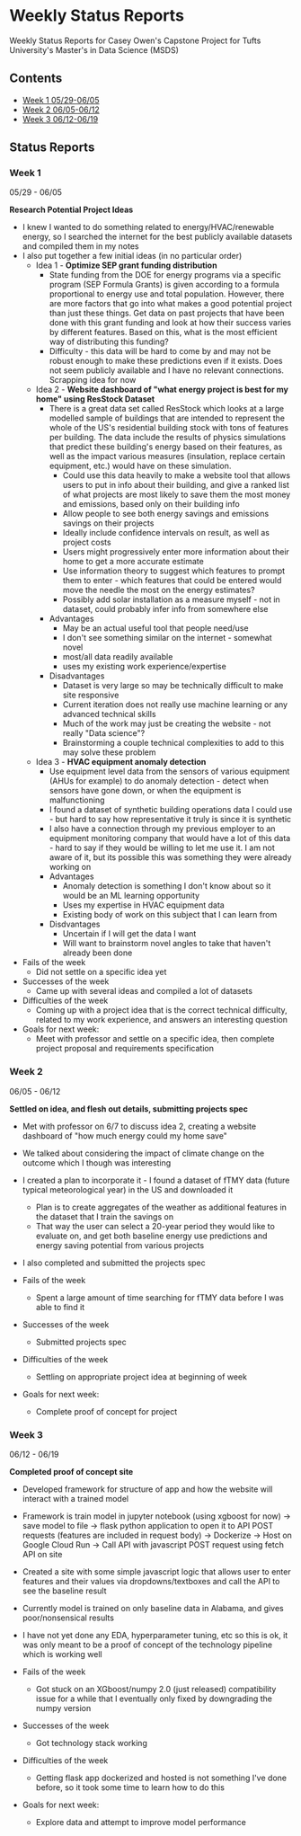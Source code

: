 # Weekly Status Reports
Weekly Status Reports for Casey Owen's Capstone Project for Tufts University's Master's in Data Science (MSDS)

## Contents
- [Week 1 05/29-06/05](#week-1)
- [Week 2 06/05-06/12](#week-2)
- [Week 3 06/12-06/19](#week-3)

## Status Reports

### Week 1
05/29 - 06/05

**Research Potential Project Ideas**
- I knew I wanted to do something related to energy/HVAC/renewable energy, so I searched the internet for the best publicly available datasets and compiled them in my notes
- I also put together a few initial ideas (in no particular order)
	- Idea 1 - **Optimize SEP grant funding distribution**
		- State funding from the DOE for energy programs via a specific program (SEP Formula Grants)  is given according to a formula proportional to energy use and total population.  However, there are more factors that go into what makes a good potential project than just these things. Get data on past projects that have been done with this grant funding and look at how their success varies by different features. Based on this, what is the most efficient way of distributing this funding?
		- Difficulty - this data will be hard to come by and may not be robust enough to make these predictions even if it exists. Does not seem publicly available and I have no relevant connections. Scrapping idea for now
	- Idea 2 - **Website dashboard of "what energy project is best for my home" using ResStock Dataset** 
		- There is a great data set called ResStock which looks at a large modelled sample of buildings that are intended to represent the whole of the US's residential building stock with tons of features per building. The data include the results of physics simulations that predict these building's energy based on their features, as well as the impact various measures (insulation, replace certain equipment, etc.) would have on these simulation.
			- Could use this data heavily to make a website tool that allows users to put in info about their building, and give a ranked list of what projects are most likely to save them the most money and emissions, based only on their building info
			- Allow people to see both energy savings and emissions savings on their projects
			- Ideally include confidence intervals on result, as well as project costs
			- Users might progressively enter more information about their home to get a more accurate estimate
			- Use information theory to suggest which features to prompt them to enter - which features that could be entered would move the needle the most on the energy estimates?
			- Possibly add solar installation as a measure myself - not in dataset, could probably infer info from somewhere else
		- Advantages
			- May be an actual useful tool that people need/use
			- I don't see something similar on the internet - somewhat novel
			- most/all data readily available
			- uses my existing work experience/expertise
		- Disadvantages
			- Dataset is very large so may be technically difficult to make site responsive
			- Current iteration does not really use machine learning or any advanced technical skills
			- Much of the work may just be creating the website - not really "Data science"?
			- Brainstorming a couple technical complexities to add to this may solve these problem
	- Idea 3 - **HVAC equipment anomaly detection**
		- Use equipment level data from the sensors of various equipment (AHUs for example) to do anomaly detection - detect when sensors have gone down, or when the equipment is malfunctioning
		- I found a dataset of synthetic building operations data I could use -  but hard to say how representative it truly is since it is synthetic
		- I also have a connection through my previous employer to an equipment monitoring company that would have a lot of this data - hard to say if they would be willing to let me use it. I am not aware of it, but its possible this was something they were already working on
		- Advantages
			- Anomaly detection is something I don't know about so it would be an ML learning opportunity
			- Uses my expertise in HVAC equipment data
			- Existing body of work on this subject that I can learn from
		- Disdvantages
			- Uncertain if I will get the data I want
			- Will want to brainstorm novel angles to take that haven't already been done
- Fails of the week
	- Did not settle on a specific idea yet
- Successes of the week
	- Came up with several ideas and compiled a lot of datasets
- Difficulties of the week
	- Coming up with a project idea that is the correct technical difficulty, related to my work experience, and answers an interesting question
- Goals for next week:
	- Meet with professor and settle on a specific idea, then complete project proposal and requirements specification

### Week 2
06/05 - 06/12

**Settled on idea, and flesh out details, submitting projects spec**
- Met with professor on 6/7 to discuss idea 2, creating a website dashboard of "how much energy could my home save"
- We talked about considering the impact of climate change on the outcome which I though was interesting
- I created a plan to incorporate it - I found a dataset of fTMY data (future typical meteorological year) in the US and downloaded it
	- Plan is to create aggregates of the weather as additional features in the dataset that I train the savings on
	- That way the user can select a 20-year period they would like to evaluate on, and get both baseline energy use predictions and energy saving potential from various projects
- I also completed and submitted the projects spec

- Fails of the week
	- Spent a large amount of time searching for fTMY data before I was able to find it
- Successes of the week
	- Submitted projects spec
- Difficulties of the week
	- Settling on appropriate project idea at beginning of week
- Goals for next week:
	- Complete proof of concept for project

### Week 3
06/12 - 06/19

**Completed proof of concept site**
- Developed framework for structure of app and how the website will interact with a trained model
- Framework is train model in jupyter notebook (using xgboost for now) -> save model to file -> flask python application to open it to API POST requests (features are included in request body) -> Dockerize -> Host on Google Cloud Run -> Call API with javascript POST request using fetch API on site 
- Created a site with some simple javascript logic that allows user to enter features and their values via dropdowns/textboxes and call the API to see the baseline result
- Currently model is trained on only baseline data in Alabama, and gives poor/nonsensical results
- I have not yet done any EDA, hyperparameter tuning, etc so this is ok, it was only meant to be a proof of concept of the technology pipeline which is working well


- Fails of the week
	- Got stuck on an XGboost/numpy 2.0 (just released) compatibility issue for a while that I eventually only fixed by downgrading the numpy version
- Successes of the week
	- Got technology stack working
- Difficulties of the week
	- Getting flask app dockerized and hosted is not something I've done before, so it took some time to learn how to do this
- Goals for next week:
	- Explore data and attempt to improve model performance
